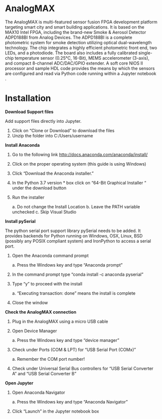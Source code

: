 # AnalogMAX
The AnalogMAX is multi-featured sensor fusion FPGA development platform targeting smart city and smart building applications. 
It is based on the MAX10 Intel FPGA, including the brand-new Smoke & Aerosol Detector ADPD188BI from Analog Devices. The ADPD188BI is a complete photometric system for smoke detection utilizing optical dual-wavelength technology. The chip integrates a highly efficient photometric front end, two LEDs, and a photodiode. The board also includes a fully calibrated single-chip temperature sensor (0.25°C, 16-Bit), MEMS accelerometer (3-axis), and compact 8-channel ADC/DAC/GPIO extender. A soft core NIOS II processor and sample HDL code provides the means by which the sensors are configured and read via Python code running within a Jupyter notebook .

# Installation

**Download Support files**

Add support files directly into Jupyter.
1.	Click on “Clone or Download” to download the files
2.	Unzip the folder into C:/Users/username

**Install Anaconda**

1.	Go to the following link http://docs.anaconda.com/anaconda/install/
2.	Click on the proper operating system (this guide is using Windows)
3.	Click “Download the Anaconda installer.”
4.	In the Python 3.7 version * box click on “64-Bit Graphical Installer “ under the download button 
5.	Run the installer
    
    a.	Do not change the Install Location
    b.	Leave the PATH variable unchecked
    c.	Skip Visual Studio

**Install pySerial**

The python serial port support library pySerial needs to be added. It provides backends for Python running on Windows, OSX, Linux, BSD (possibly any POSIX compliant system) and IronPython to access a serial port.
1.	 Open the Anaconda command prompt
       
       a.	Press the Windows key and type “Anaconda prompt”
2.	In the command prompt type “conda install -c anaconda pyserial”
3.	Type “y” to proceed with the install
    
    a.	“Executing transaction: done” means the install is complete
4.	Close the window

**Check the AnalogMAX connection**

1.	Plug in the AnalogMAX using a micro USB cable
2.	Open Device Manager
    
    a.	Press the Windows key and type “device manager”
3.	Check under Ports (COM & LPT) for “USB Serial Port (COMx)”
   
    a.	Remember the COM port number!
4.	Check under Universal Serial Bus controllers for “USB Serial Converter A” and “USB Serial Converter B”

**Open Jupyter**

1.	Open Anaconda Navigator
    
    a.	Press the Windows key and type “Anaconda Navigator”
2.	Click “Launch” in the Jupyter notebook box 

